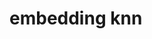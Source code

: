 <script>
    import AgreementTable from "./AgreementTable.svelte";
    export let data;
    $: agreement = data.agreement;
</script>

# embedding knn

<AgreementTable data={agreement} />
